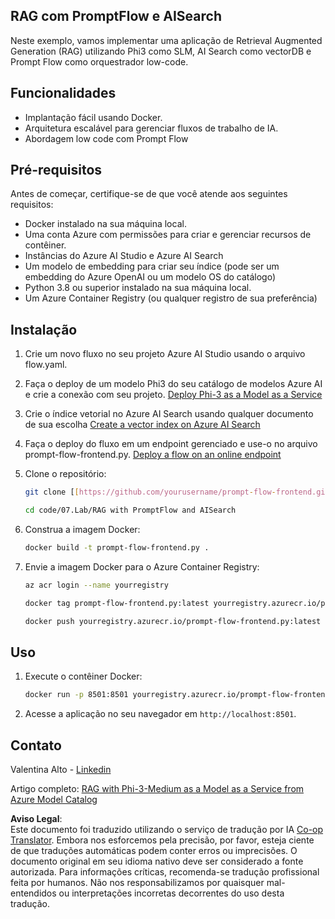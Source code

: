<!--
CO_OP_TRANSLATOR_METADATA:
{
  "original_hash": "8ec74e4a49934dad78bc52dcb898359c",
  "translation_date": "2025-05-09T05:11:55+00:00",
  "source_file": "code/07.Lab/RAG_with_PromptFlow_and_AISearch/README.md",
  "language_code": "pt"
}
-->
## RAG com PromptFlow e AISearch

Neste exemplo, vamos implementar uma aplicação de Retrieval Augmented Generation (RAG) utilizando Phi3 como SLM, AI Search como vectorDB e Prompt Flow como orquestrador low-code.

## Funcionalidades

- Implantação fácil usando Docker.
- Arquitetura escalável para gerenciar fluxos de trabalho de IA.
- Abordagem low code com Prompt Flow

## Pré-requisitos

Antes de começar, certifique-se de que você atende aos seguintes requisitos:

- Docker instalado na sua máquina local.
- Uma conta Azure com permissões para criar e gerenciar recursos de contêiner.
- Instâncias do Azure AI Studio e Azure AI Search
- Um modelo de embedding para criar seu índice (pode ser um embedding do Azure OpenAI ou um modelo OS do catálogo)
- Python 3.8 ou superior instalado na sua máquina local.
- Um Azure Container Registry (ou qualquer registro de sua preferência)

## Instalação

1. Crie um novo fluxo no seu projeto Azure AI Studio usando o arquivo flow.yaml.
2. Faça o deploy de um modelo Phi3 do seu catálogo de modelos Azure AI e crie a conexão com seu projeto. [Deploy Phi-3 as a Model as a Service](https://learn.microsoft.com/azure/machine-learning/how-to-deploy-models-phi-3?view=azureml-api-2&tabs=phi-3-mini)
3. Crie o índice vetorial no Azure AI Search usando qualquer documento de sua escolha [Create a vector index on Azure AI Search](https://learn.microsoft.com/azure/search/search-how-to-create-search-index?tabs=portal)
4. Faça o deploy do fluxo em um endpoint gerenciado e use-o no arquivo prompt-flow-frontend.py. [Deploy a flow on an online endpoint](https://learn.microsoft.com/azure/ai-studio/how-to/flow-deploy)
5. Clone o repositório:

    ```sh
    git clone [[https://github.com/yourusername/prompt-flow-frontend.git](https://github.com/microsoft/Phi-3CookBook.git)](https://github.com/microsoft/Phi-3CookBook.git)
    
    cd code/07.Lab/RAG with PromptFlow and AISearch
    ```

6. Construa a imagem Docker:

    ```sh
    docker build -t prompt-flow-frontend.py .
    ```

7. Envie a imagem Docker para o Azure Container Registry:

    ```sh
    az acr login --name yourregistry
    
    docker tag prompt-flow-frontend.py:latest yourregistry.azurecr.io/prompt-flow-frontend.py:latest
    
    docker push yourregistry.azurecr.io/prompt-flow-frontend.py:latest
    ```

## Uso

1. Execute o contêiner Docker:

    ```sh
    docker run -p 8501:8501 yourregistry.azurecr.io/prompt-flow-frontend.py:latest
    ```

2. Acesse a aplicação no seu navegador em `http://localhost:8501`.

## Contato

Valentina Alto - [Linkedin](https://www.linkedin.com/in/valentina-alto-6a0590148/)

Artigo completo: [RAG with Phi-3-Medium as a Model as a Service from Azure Model Catalog](https://medium.com/@valentinaalto/rag-with-phi-3-medium-as-a-model-as-a-service-from-azure-model-catalog-62e1411948f3)

**Aviso Legal**:  
Este documento foi traduzido utilizando o serviço de tradução por IA [Co-op Translator](https://github.com/Azure/co-op-translator). Embora nos esforcemos pela precisão, por favor, esteja ciente de que traduções automáticas podem conter erros ou imprecisões. O documento original em seu idioma nativo deve ser considerado a fonte autorizada. Para informações críticas, recomenda-se tradução profissional feita por humanos. Não nos responsabilizamos por quaisquer mal-entendidos ou interpretações incorretas decorrentes do uso desta tradução.